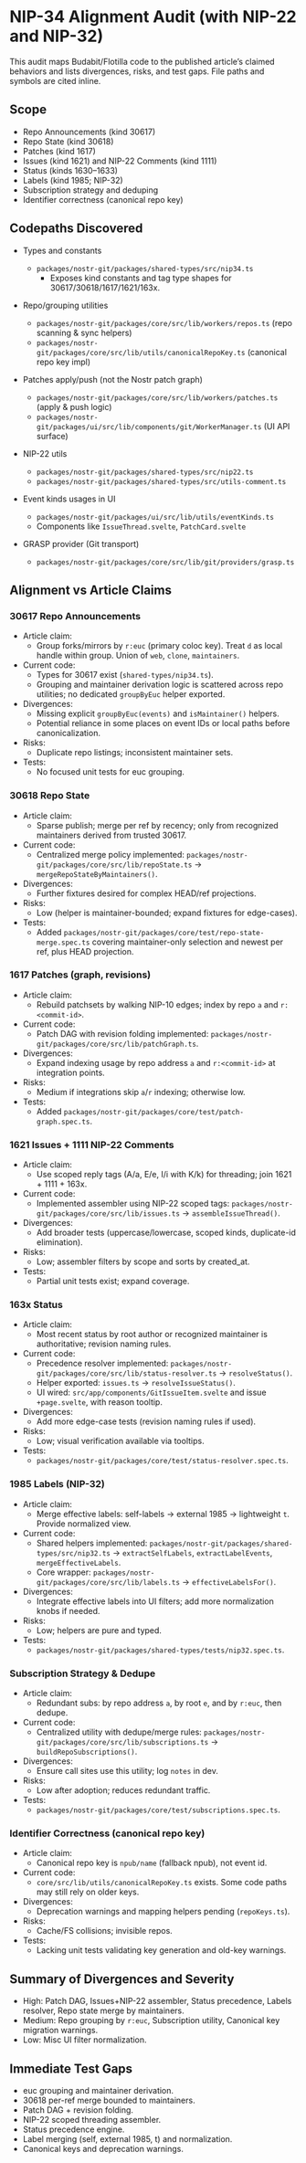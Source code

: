 # NIP-34 Alignment Audit (with NIP-22 and NIP-32)

This audit maps Budabit/Flotilla code to the published article’s claimed behaviors and lists divergences, risks, and test gaps. File paths and symbols are cited inline.

## Scope

- Repo Announcements (kind 30617)
- Repo State (kind 30618)
- Patches (kind 1617)
- Issues (kind 1621) and NIP-22 Comments (kind 1111)
- Status (kinds 1630–1633)
- Labels (kind 1985; NIP-32)
- Subscription strategy and deduping
- Identifier correctness (canonical repo key)

## Codepaths Discovered

- Types and constants
  - `packages/nostr-git/packages/shared-types/src/nip34.ts`
    - Exposes kind constants and tag type shapes for 30617/30618/1617/1621/163x.

- Repo/grouping utilities
  - `packages/nostr-git/packages/core/src/lib/workers/repos.ts` (repo scanning & sync helpers)
  - `packages/nostr-git/packages/core/src/lib/utils/canonicalRepoKey.ts` (canonical repo key impl)

- Patches apply/push (not the Nostr patch graph)
  - `packages/nostr-git/packages/core/src/lib/workers/patches.ts` (apply & push logic)
  - `packages/nostr-git/packages/ui/src/lib/components/git/WorkerManager.ts` (UI API surface)

- NIP-22 utils
  - `packages/nostr-git/packages/shared-types/src/nip22.ts`
  - `packages/nostr-git/packages/shared-types/src/utils-comment.ts`

- Event kinds usages in UI
  - `packages/nostr-git/packages/ui/src/lib/utils/eventKinds.ts`
  - Components like `IssueThread.svelte`, `PatchCard.svelte`

- GRASP provider (Git transport)
  - `packages/nostr-git/packages/core/src/lib/git/providers/grasp.ts`

## Alignment vs Article Claims

### 30617 Repo Announcements

- Article claim:
  - Group forks/mirrors by `r:euc` (primary coloc key). Treat `d` as local handle within group. Union of `web`, `clone`, `maintainers`.
- Current code:
  - Types for 30617 exist (`shared-types/nip34.ts`).
  - Grouping and maintainer derivation logic is scattered across repo utilities; no dedicated `groupByEuc` helper exported.
- Divergences:
  - Missing explicit `groupByEuc(events)` and `isMaintainer()` helpers.
  - Potential reliance in some places on event IDs or local paths before canonicalization.
- Risks:
  - Duplicate repo listings; inconsistent maintainer sets.
- Tests:
  - No focused unit tests for euc grouping.

### 30618 Repo State

- Article claim:
  - Sparse publish; merge per ref by recency; only from recognized maintainers derived from trusted 30617.
- Current code:
  - Centralized merge policy implemented: `packages/nostr-git/packages/core/src/lib/repoState.ts` → `mergeRepoStateByMaintainers()`.
- Divergences:
  - Further fixtures desired for complex HEAD/ref projections.
- Risks:
  - Low (helper is maintainer-bounded; expand fixtures for edge-cases).
- Tests:
  - Added `packages/nostr-git/packages/core/test/repo-state-merge.spec.ts` covering maintainer-only selection and newest per ref, plus HEAD projection.

### 1617 Patches (graph, revisions)

- Article claim:
  - Rebuild patchsets by walking NIP-10 edges; index by repo `a` and `r:<commit-id>`.
- Current code:
  - Patch DAG with revision folding implemented: `packages/nostr-git/packages/core/src/lib/patchGraph.ts`.
- Divergences:
  - Expand indexing usage by repo address `a` and `r:<commit-id>` at integration points.
- Risks:
  - Medium if integrations skip `a`/`r` indexing; otherwise low.
- Tests:
  - Added `packages/nostr-git/packages/core/test/patch-graph.spec.ts`.

### 1621 Issues + 1111 NIP-22 Comments

- Article claim:
  - Use scoped reply tags (A/a, E/e, I/i with K/k) for threading; join 1621 + 1111 + 163x.
- Current code:
  - Implemented assembler using NIP-22 scoped tags: `packages/nostr-git/packages/core/src/lib/issues.ts` → `assembleIssueThread()`.
- Divergences:
  - Add broader tests (uppercase/lowercase, scoped kinds, duplicate-id elimination).
- Risks:
  - Low; assembler filters by scope and sorts by created_at.
- Tests:
  - Partial unit tests exist; expand coverage.

### 163x Status

- Article claim:
  - Most recent status by root author or recognized maintainer is authoritative; revision naming rules.
- Current code:
  - Precedence resolver implemented: `packages/nostr-git/packages/core/src/lib/status-resolver.ts` → `resolveStatus()`.
  - Helper exported: `issues.ts` → `resolveIssueStatus()`.
  - UI wired: `src/app/components/GitIssueItem.svelte` and issue `+page.svelte`, with reason tooltip.
- Divergences:
  - Add more edge-case tests (revision naming rules if used).
- Risks:
  - Low; visual verification available via tooltips.
- Tests:
  - `packages/nostr-git/packages/core/test/status-resolver.spec.ts`.

### 1985 Labels (NIP-32)

- Article claim:
  - Merge effective labels: self-labels → external 1985 → lightweight `t`. Provide normalized view.
- Current code:
  - Shared helpers implemented: `packages/nostr-git/packages/shared-types/src/nip32.ts` → `extractSelfLabels`, `extractLabelEvents`, `mergeEffectiveLabels`.
  - Core wrapper: `packages/nostr-git/packages/core/src/lib/labels.ts` → `effectiveLabelsFor()`.
- Divergences:
  - Integrate effective labels into UI filters; add more normalization knobs if needed.
- Risks:
  - Low; helpers are pure and typed.
- Tests:
  - `packages/nostr-git/packages/shared-types/tests/nip32.spec.ts`.

### Subscription Strategy & Dedupe

- Article claim:
  - Redundant subs: by repo address `a`, by root `e`, and by `r:euc`, then dedupe.
- Current code:
  - Centralized utility with dedupe/merge rules: `packages/nostr-git/packages/core/src/lib/subscriptions.ts` → `buildRepoSubscriptions()`.
- Divergences:
  - Ensure call sites use this utility; log `notes` in dev.
- Risks:
  - Low after adoption; reduces redundant traffic.
- Tests:
  - `packages/nostr-git/packages/core/test/subscriptions.spec.ts`.

### Identifier Correctness (canonical repo key)

- Article claim:
  - Canonical repo key is `npub/name` (fallback npub), not event id.
- Current code:
  - `core/src/lib/utils/canonicalRepoKey.ts` exists. Some code paths may still rely on older keys.
- Divergences:
  - Deprecation warnings and mapping helpers pending (`repoKeys.ts`).
- Risks:
  - Cache/FS collisions; invisible repos.
- Tests:
  - Lacking unit tests validating key generation and old-key warnings.

## Summary of Divergences and Severity

- High: Patch DAG, Issues+NIP-22 assembler, Status precedence, Labels resolver, Repo state merge by maintainers.
- Medium: Repo grouping by `r:euc`, Subscription utility, Canonical key migration warnings.
- Low: Misc UI filter normalization.

## Immediate Test Gaps

- euc grouping and maintainer derivation.
- 30618 per-ref merge bounded to maintainers.
- Patch DAG + revision folding.
- NIP-22 scoped threading assembler.
- Status precedence engine.
- Label merging (self, external 1985, t) and normalization.
- Canonical keys and deprecation warnings.
